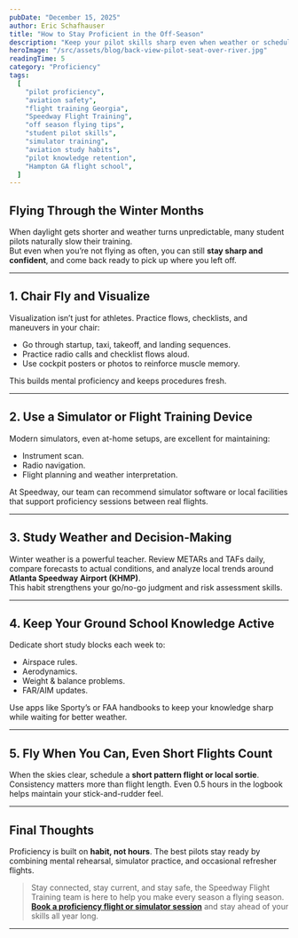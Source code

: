 ```yaml
---
pubDate: "December 15, 2025"
author: Eric Schafhauser
title: "How to Stay Proficient in the Off-Season"
description: "Keep your pilot skills sharp even when weather or schedules limit flight time. Learn how to maintain proficiency, practice safely, and stay flight-ready with Speedway Flight Training."
heroImage: "/src/assets/blog/back-view-pilot-seat-over-river.jpg"
readingTime: 5
category: "Proficiency"
tags:
  [
    "pilot proficiency",
    "aviation safety",
    "flight training Georgia",
    "Speedway Flight Training",
    "off season flying tips",
    "student pilot skills",
    "simulator training",
    "aviation study habits",
    "pilot knowledge retention",
    "Hampton GA flight school",
  ]
---
```


## Flying Through the Winter Months
When daylight gets shorter and weather turns unpredictable, many student pilots naturally slow their training.  
But even when you’re not flying as often, you can still **stay sharp and confident**, and come back ready to pick up where you left off.

---

## 1. Chair Fly and Visualize
Visualization isn’t just for athletes. Practice flows, checklists, and maneuvers in your chair:
- Go through startup, taxi, takeoff, and landing sequences.  
- Practice radio calls and checklist flows aloud.  
- Use cockpit posters or photos to reinforce muscle memory.

This builds mental proficiency and keeps procedures fresh.

---

## 2. Use a Simulator or Flight Training Device
Modern simulators, even at-home setups, are excellent for maintaining:
- Instrument scan.
- Radio navigation.
- Flight planning and weather interpretation.

At Speedway, our team can recommend simulator software or local facilities that support proficiency sessions between real flights.

---

## 3. Study Weather and Decision-Making
Winter weather is a powerful teacher. Review METARs and TAFs daily, compare forecasts to actual conditions, and analyze local trends around **Atlanta Speedway Airport (KHMP)**.  
This habit strengthens your go/no-go judgment and risk assessment skills.

---

## 4. Keep Your Ground School Knowledge Active
Dedicate short study blocks each week to:
- Airspace rules.
- Aerodynamics.
- Weight & balance problems.
- FAR/AIM updates.

Use apps like Sporty’s or FAA handbooks to keep your knowledge sharp while waiting for better weather.

---

## 5. Fly When You Can, Even Short Flights Count
When the skies clear, schedule a **short pattern flight or local sortie**.  
Consistency matters more than flight length. Even 0.5 hours in the logbook helps maintain your stick-and-rudder feel.

---

## Final Thoughts
Proficiency is built on **habit, not hours**. The best pilots stay ready by combining mental rehearsal, simulator practice, and occasional refresher flights.

> Stay connected, stay current, and stay safe, the Speedway Flight Training team is here to help you make every season a flying season.  
> **[Book a proficiency flight or simulator session](/enroll)** and stay ahead of your skills all year long.
---
